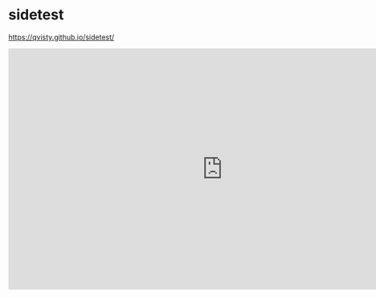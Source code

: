 # sidetest
https://qvisty.github.io/sidetest/

<iframe allowfullscreen width='852' height='479' scrolling='no' frameborder='0' style='border: none;' src='https://www.wevideo.com/embed/#1035486475' allowfullscreen></iframe>
